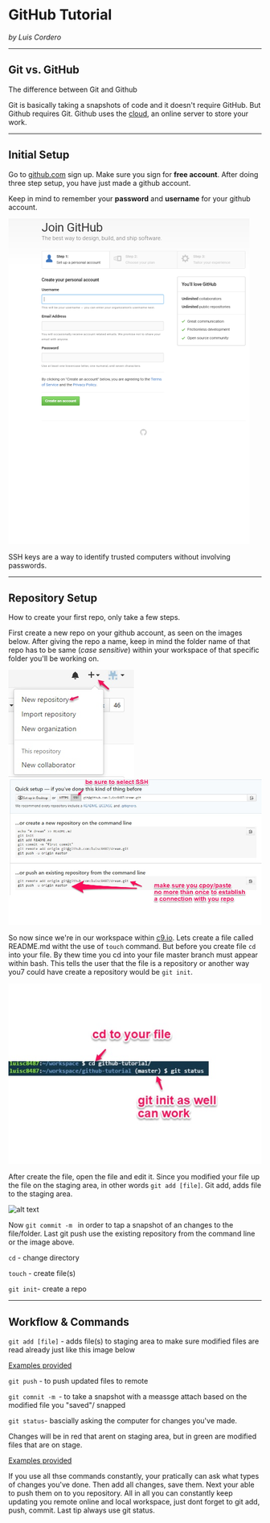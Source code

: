 # GitHub Tutorial

_by Luis Cordero_

---
## Git vs. GitHub
The difference between Git and Github 
  
Git is basically taking a snapshots of 
code and it doesn't require GitHub. 
But Github requires Git. Github uses 
the [cloud](https://www.thecloud.net/),
an online server to store your work. 


---
## Initial Setup
Go to [github.com](https://github.com/) sign up. Make sure you sign for **free account**.
After doing three step setup, you have just made a github account.  

Keep in mind to remember your **password** and **username** for your github account. 

![alt text](Screenshot_2016-10-24-11-44-29.png)

SSH keys are a way to identify trusted computers without involving passwords. 

---
## Repository Setup
How to create your first repo, only take a few steps. 
 
 First create a new repo on your github account,
 as seen on the images below. After giving the repo a name, 
 keep in mind the folder name of that repo has to be same (_case sensitive_)
 within your workspace of that specific folder you'll be working on. 
 
 
![alt text](github-tutorial.jpg)
![alt text](dream.jpg)

So now since we're in our workspace within [c9.io](https://c9.io/).
Lets create a file called README.md witht the use of `touch` command.
But before you create file `cd` into your file. By thew time you cd into your file
master branch must appear within bash. This tells the user that the file is a repository
or another way you7 could have create a repository would be `git init`.

![alt text](github-learning.jpg)

After create the file, open the file and edit it. 
Since you modified your file up the file on the staging area, 
in other words `git add [file]`. Git add, adds file to the staging area.

![alt text](github-learning(3).jpg)

Now `git commit -m ` in order to tap a snapshot of an changes to the file/folder.
Last git push use the existing repository from the command line or the image above.

`cd` - change directory


`touch` - create file(s)


`git init`- create a repo


---
## Workflow & Commands

`git add [file]` - adds file(s) to staging area 
to make sure modified files are read already just like this image below 

[Examples provided](github-learning(3).jpg)

`git push` - to push updated files to remote


`git comnit -m `- to take a snapshot with a meassge attach based 
on the modified file you "saved"/ snapped 


`git status`- bascially asking the computer for changes you've made.

Changes will be in red that arent on staging area, but in green are modified files that are on stage.

[Examples provided](github-learning(3).jpg)


If you use all thse commands constantly, your pratically can ask what types of changes you've done.
Then add all changes, save them. Next your able to push them on to you repository. All in all you can constantly 
keep updating you remote online and local workspace, just dont forget to git add, push, commit. Last tip always 
use git status. 